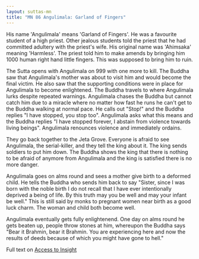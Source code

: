 ```yaml
---
layout: suttas-mn
title: "MN 86 Angulimala: Garland of Fingers"
---
```


His name 'Angulimala' means 'Garland of Fingers'. He was a favourite student of a high priest. Other jealous students told the priest that he had committed adultery with the priest's wife. His original name was 'Ahimsaka' meaning 'Harmless'. The priest told him to make amends by bringing him 1000 human right hand little fingers. This was supposed to bring him to ruin.  


The Sutta opens with Angulimala on 999 with one more to kill. The Buddha saw that Angulimala's mother was about to visit him and would become the final victim. He also saw that the supporting conditions were in place for Angulimala to become enlightened.  The Buddha travels to where Angulimala lurks despite repeated warnings. Angulimala chases the Buddha but cannot catch him due to a miracle where no matter how fast he runs he can't get to the Buddha walking at normal pace. He calls out "Stop!" and the Buddha replies "I have stopped, you stop too". Angulimala asks what this means and the Buddha replies "I have stopped forever, I abstain from violence towards living beings". Angulimala renounces violence and immediately ordains.


They go back together to the Jeta Grove. Everyone is afraid to see Angulimala, the serial-killer, and they tell the king about it. The king sends soldiers to put him down. The Buddha shows the king that there is nothing to be afraid of anymore from Angulimala and the king is satisfied there is no more danger.


Angulimala goes on alms round and sees a mother give birth to a deformed child. He tells the Buddha who sends him back to say "Sister, since I was born with the noble birth I do not recall that I have ever intentionally deprived a being of life. By this truth may you be well and may your infant be well." This is still said by monks to pregnant women near birth as a good luck charm. The woman and child both become well.


Angulimala eventually gets fully enlightenend. One day on alms round he gets beaten up, people throw stones at him, whereupon the Buddha says "Bear it Brahmin, bear it Brahmin. You are experiencing here and now the results of deeds because of which you might have gone to hell."


Full text on [Access to Insight](https://accesstoinsight.org/tipitaka/mn/mn.086.than.html)
